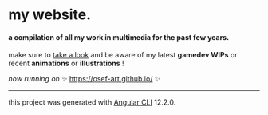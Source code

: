 # my website.
#### a compilation of all my work in multimedia for the past few years.  
make sure to [take a look](https://osef-art.github.io/) and be aware of my latest 
**gamedev WIPs** or recent **animations** or **illustrations** !  

*now running on* ✨ https://osef-art.github.io/ ✨

***

this project was generated with [Angular CLI](https://github.com/angular/angular-cli) 12.2.0.

